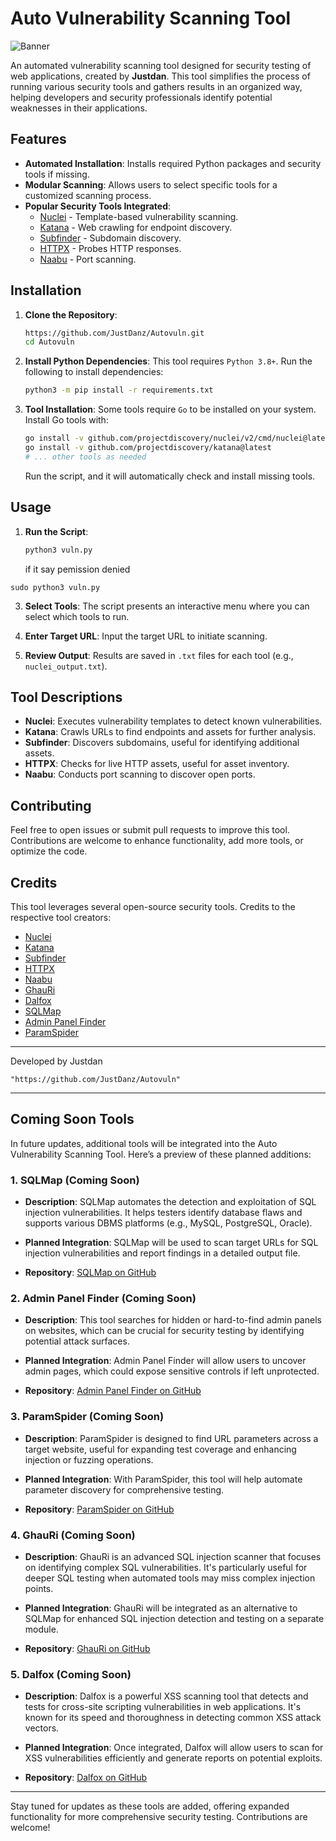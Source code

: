 # Auto Vulnerability Scanning Tool

![Banner](https://img.shields.io/badge/AutoVuln-Scanning%20Tool-blue)

An automated vulnerability scanning tool designed for security testing of web applications, created by **Justdan**. This tool simplifies the process of running various security tools and gathers results in an organized way, helping developers and security professionals identify potential weaknesses in their applications.

## Features

- **Automated Installation**: Installs required Python packages and security tools if missing.
- **Modular Scanning**: Allows users to select specific tools for a customized scanning process.
- **Popular Security Tools Integrated**:
  - [Nuclei](https://github.com/projectdiscovery/nuclei) - Template-based vulnerability scanning.
  - [Katana](https://github.com/projectdiscovery/katana) - Web crawling for endpoint discovery.
  - [Subfinder](https://github.com/projectdiscovery/subfinder) - Subdomain discovery.
  - [HTTPX](https://github.com/projectdiscovery/httpx) - Probes HTTP responses.
  - [Naabu](https://github.com/projectdiscovery/naabu) - Port scanning.

## Installation

1. **Clone the Repository**:
   ```bash
   https://github.com/JustDanz/Autovuln.git
   cd Autovuln
   ```

2. **Install Python Dependencies**:
   This tool requires `Python 3.8+`. Run the following to install dependencies:
   ```bash
   python3 -m pip install -r requirements.txt
   ```

3. **Tool Installation**:
   Some tools require `Go` to be installed on your system. Install Go tools with:
   ```bash
   go install -v github.com/projectdiscovery/nuclei/v2/cmd/nuclei@latest
   go install -v github.com/projectdiscovery/katana@latest
   # ... other tools as needed
   ```

   Run the script, and it will automatically check and install missing tools.

## Usage

1. **Run the Script**:
   ```python
   python3 vuln.py
   ```
   if it say pemission denied
  ```
sudo python3 vuln.py
```

3. **Select Tools**:
   The script presents an interactive menu where you can select which tools to run.

4. **Enter Target URL**:
   Input the target URL to initiate scanning.

5. **Review Output**:
   Results are saved in `.txt` files for each tool (e.g., `nuclei_output.txt`).

## Tool Descriptions

- **Nuclei**: Executes vulnerability templates to detect known vulnerabilities.
- **Katana**: Crawls URLs to find endpoints and assets for further analysis.
- **Subfinder**: Discovers subdomains, useful for identifying additional assets.
- **HTTPX**: Checks for live HTTP assets, useful for asset inventory.
- **Naabu**: Conducts port scanning to discover open ports.

## Contributing

Feel free to open issues or submit pull requests to improve this tool. Contributions are welcome to enhance functionality, add more tools, or optimize the code.

## Credits

This tool leverages several open-source security tools. Credits to the respective tool creators:
- [Nuclei](https://github.com/projectdiscovery/nuclei)
- [Katana](https://github.com/projectdiscovery/katana)
- [Subfinder](https://github.com/projectdiscovery/subfinder)
- [HTTPX](https://github.com/projectdiscovery/httpx)
- [Naabu](https://github.com/projectdiscovery/naabu)
- [GhauRi](https://github.com/r0oth3x49/ghauri)
- [Dalfox](https://github.com/hahwul/dalfox)
- [SQLMap](https://github.com/sqlmapproject/sqlmap)
- [Admin Panel Finder](https://github.com/s0md3v/Arjun)
- [ParamSpider](https://github.com/devanshbatham/ParamSpider)

---

Developed by Justdan
```
"https://github.com/JustDanz/Autovuln"
```

---

## Coming Soon Tools

In future updates, additional tools will be integrated into the Auto Vulnerability Scanning Tool. Here’s a preview of these planned additions:

### 1. **SQLMap** (Coming Soon)
   - **Description**: SQLMap automates the detection and exploitation of SQL injection vulnerabilities. It helps testers identify database flaws and supports various DBMS platforms (e.g., MySQL, PostgreSQL, Oracle).
   - **Planned Integration**: SQLMap will be used to scan target URLs for SQL injection vulnerabilities and report findings in a detailed output file.

   - **Repository**: [SQLMap on GitHub](https://github.com/sqlmapproject/sqlmap)

### 2. **Admin Panel Finder** (Coming Soon)
   - **Description**: This tool searches for hidden or hard-to-find admin panels on websites, which can be crucial for security testing by identifying potential attack surfaces.
   - **Planned Integration**: Admin Panel Finder will allow users to uncover admin pages, which could expose sensitive controls if left unprotected.

   - **Repository**: [Admin Panel Finder on GitHub](https://github.com/s0md3v/Arjun)

### 3. **ParamSpider** (Coming Soon)
   - **Description**: ParamSpider is designed to find URL parameters across a target website, useful for expanding test coverage and enhancing injection or fuzzing operations.
   - **Planned Integration**: With ParamSpider, this tool will help automate parameter discovery for comprehensive testing.

   - **Repository**: [ParamSpider on GitHub](https://github.com/devanshbatham/ParamSpider)

### 4. **GhauRi** (Coming Soon)
   - **Description**: GhauRi is an advanced SQL injection scanner that focuses on identifying complex SQL vulnerabilities. It's particularly useful for deeper SQL testing when automated tools may miss complex injection points.
   - **Planned Integration**: GhauRi will be integrated as an alternative to SQLMap for enhanced SQL injection detection and testing on a separate module.

   - **Repository**: [GhauRi on GitHub](https://github.com/r0oth3x49/ghauri)

### 5. **Dalfox** (Coming Soon)
   - **Description**: Dalfox is a powerful XSS scanning tool that detects and tests for cross-site scripting vulnerabilities in web applications. It's known for its speed and thoroughness in detecting common XSS attack vectors.
   - **Planned Integration**: Once integrated, Dalfox will allow users to scan for XSS vulnerabilities efficiently and generate reports on potential exploits.

   - **Repository**: [Dalfox on GitHub](https://github.com/hahwul/dalfox)

---

Stay tuned for updates as these tools are added, offering expanded functionality for more comprehensive security testing. Contributions are welcome!
